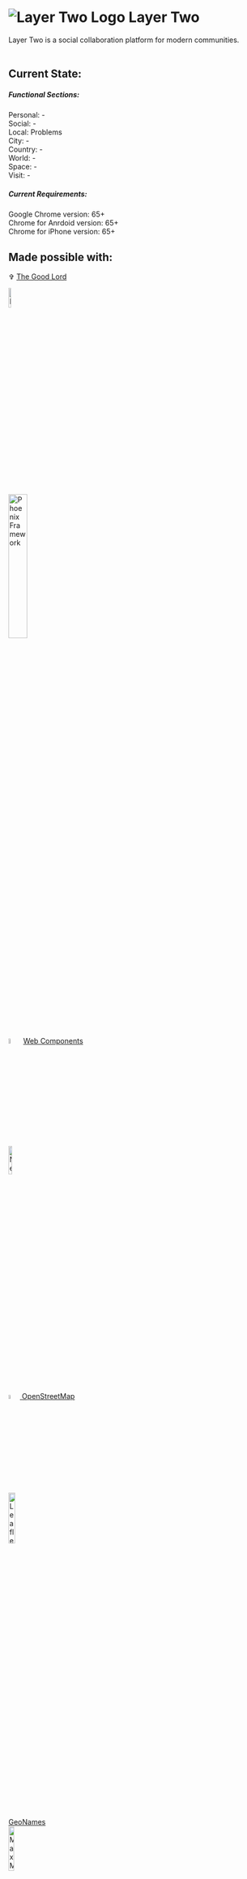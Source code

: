 # ![Layer Two Logo](https://avatars3.githubusercontent.com/u/30439789?v=4&s=45 "Layer Two logo") Layer Two
Layer Two is a social collaboration platform for modern communities.
</br>
</br>
## Current State:

##### Functional Sections:
Personal: -
</br>
Social: -
</br>
Local: Problems 
</br>
City: -
</br>
Country: -
</br>
World: -
</br>
Space: -
</br>
Visit: -
##### Current Requirements:
Google Chrome version: 65+
</br>
Chrome for Anrdoid version: 65+
</br>
Chrome for iPhone version: 65+

## Made possible with:
&#10014; <a href="https://www.biblegateway.com/passage/?search=Genesis+1&version=KJV" target="_blank">The Good Lord</a>

<a href="https://elixir-lang.org/"  target="_blank">
<img border="0" alt="Elixir" src="https://elixir-lang.org/images/logo/logo.png" width="10%" height="10%"></a>
</br>
</br>
<a href="http://www.phoenixframework.org/"  target="_blank">
<img border="0" alt="Phoenix Framework" src="https://raw.githubusercontent.com/phoenixframework/phoenix/master/priv/static/phoenix.png" width="27%" height="27%"></a>
</br>
</br>
<a href="https://developer.mozilla.org/en-US/docs/Web/Web_Components"  target="_blank">
<img border="0" alt="Web Components" src="https://raw.githubusercontent.com/webcomponents/webcomponents-icons/master/logo/logo_256x256.png" width="5%" height="5%"></a>
<a href="https://developer.mozilla.org/en-US/docs/Web/Web_Components" target="_blank">Web Components</a>
</br>
</br>
<a href="https://neo4j.com/"  target="_blank">
<img border="0" alt="Neo4j" src="https://neo4j.com/wp-content/themes/neo4jweb/assets/images/neo4j-logo-2015.png" width="12%" height="12%"></a>
</br>
</br>
<a href="https://www.openstreetmap.org"  target="_blank">
<img border="0" alt="Open Street Map" src="https://wiki.openstreetmap.org/w/images/1/14/Scotland_logo_2012.png" width="4.5%" height="4.5%">
</a><a href="https://www.openstreetmap.org"  target="_blank">OpenStreetMap</a>
</br>
</br>
<a href="http://leafletjs.com/"  target="_blank">
<img border="0" alt="Leaflet" src="http://leafletjs.com/docs/images/logo.png" width="16%" height="16%"></a>
</br>
</br>
<a href="http://www.geonames.org/" target="_blank">GeoNames</a>
</br>
<a href="https://www.maxmind.com"  target="_blank">
<img border="0" alt="Max Minx" src="http://support.maxmind.com/wp-content/uploads/2015/07/logo.png" width="15%" height="15%"></a>
</br>
</br>
<a href="http://www.openoffice.org/"  target="_blank">
<img border="0" alt="Open Office" src="http://www.openoffice.org/marketing/art/galleries/logos/main/aoo4-main-tm-logo-rgb.png" width="15%" height="15%"></a>
</br>
</br>
<a href="https://www.blender.org/"  target="_blank">
<img border="0" alt="Blender" src="https://download.blender.org/institute/logos/blender-socket.png" width="15%" height="15%"></a>
</br>
</br>
<a href="https://inkscape.org/en/"  target="_blank">
<img border="0" alt="Inkscape" src="https://media.inkscape.org/static/images/inkscape-logo.svg" width="4.5%" height="4.5%"></a><a href="https://inkscape.org/en/" target="_blank">INKSCAPE</a>
</br>
</br>
<a href="https://www.gimp.org/"  target="_blank">
<img border="0" alt="Gimp" src="https://www.gimp.org/images/frontpage/wilber-big.png" width="6%" height="6%"></a> <a href="https://www.gimp.org/" target="_blank">GIMP</a>
</br>
</br>

## How to use
1. Install Elixir <a href="https://elixir-lang.org/install.html" target="_blank">link</a>
2. Install Phoenix Framework <a href="https://hexdocs.pm/phoenix/installation.html" target="_blank">link</a>
3. Install Neo4j <a href="https://neo4j.com/download/" target="_blank">link</a>
4. Seed the database <a href="https://github.com/LayerTwo/LayerTwo/tree/master/dist/Assets/DB" target="_blank">link</a>
5. Clone the repository
6. Browse to "LayerTwo\lib\layertwo_frontend\user" and run "npm install"
7. Run mix deps.get in the root folder
6. Environment Variables:
</br>
GRAPHENEDB_BOLT_PASSWORD
</br>
GRAPHENEDB_BOLT_URL
</br>
GRAPHENEDB_BOLT_USER
</br>
HOST_NAME
</br>
LAYERTWO_SECRET_KEY_BASE
</br>
LAYERTWO_SESSION_COOKIE_ENCRYPT_SALT
</br>
LAYERTWO_SESSION_SALT
</br>
LAYERTWO_TOKEN_SALT
</br>
MIX_ENV
</br>

### Copyright and License
Copyright (c) Dimitar Yosifov 2016. Layer Two source code is licensed under <a href="https://opensource.org/licenses/AGPL-3.0" target="_blank">AGPL3</a>